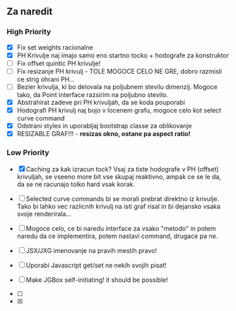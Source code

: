 ## Za naredit

### High Priority

- [x] Fix set weights racionalne
- [x] PH Krivulje naj imajo samo eno startno tocko + hodografe za konstruktor
- [ ] Fix offset quintic PH krivulje!
- [ ] Fix resizanje PH krivulj - TOLE MOGOCE CELO NE GRE, dobro razmisli ce strig ohrani PH...
- [ ] Bezier krivulja, ki bo delovala na poljubnem stevilu dimenzij. Mogoce tako, da Point interface razsirim na
  poljubno stevilo.
- [x] Abstrahirat zadeve pri PH krivuljah, da se koda pouporabi
- [x] Hodografi PH krivulj naj bojo v locenem grafu, mogoce celo kot select curve command
- [x] Odstrani styles in uporabljaj bootstrap classe za oblikovanje
- [x] RESIZABLE GRAF!!! - **resizas okno, ostane pa aspect ratio!**

### Low Priority

- [x] Caching za kak izracun tock? Vsaj za tiste hodografe v PH (offset) krivuljah, se vseeno more bit vse skupaj
  reaktivno, ampak ce se le da, da se ne racunajo tolko hard vsak korak.
- [ ] Selected curve commands bi se morali prebrat direktno iz krivulje. Tako bi lahko vec razlicnih krivulj na isti
  graf risal in bi dejansko vsaka svoje renderirala...
- [ ] Mogoce celo, ce bi naredu interface za vsako "metodo" in potem naredu da ce implementira, potem nastavi command,
  drugace pa ne.
- [ ] JSX/JXG imenovanje na pravih mestih pravo!
- [ ] Uporabi Javascript get/set ne nekih svojih pisat!
- [ ] Make JGBox self-initiating! it should be possible!

- [ ] 
- [x]